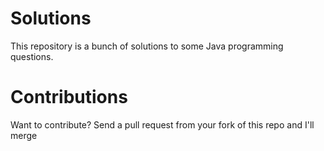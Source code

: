 # Solutions
This repository is a bunch of solutions to some Java programming questions.

# Contributions
Want to contribute? Send a pull request from your fork of this repo and I'll merge